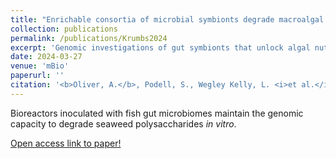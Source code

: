 ```yaml
---
title: "Enrichable consortia of microbial symbionts degrade macroalgal polysaccharides in <i>Kyphosus</i> fish"
collection: publications
permalink: /publications/Krumbs2024
excerpt: 'Genomic investigations of gut symbionts that unlock algal nutrients for fish.'
date: 2024-03-27
venue: 'mBio'
paperurl: ''
citation: '<b>Oliver, A.</b>, Podell, S., Wegley Kelly, L. <i>et al.</i> Enrichable consortia of microbial symbionts degrade macroalgal polysaccharides in <i>Kyphosus</i> fish. <i>mBio</i> (2024).'
---
```

Bioreactors inoculated with fish gut microbiomes maintain the genomic capacity to degrade seaweed polysaccharides <i>in vitro</i>. 

[Open access link to paper!](https://journals.asm.org/doi/full/10.1128/mbio.00496-24)
